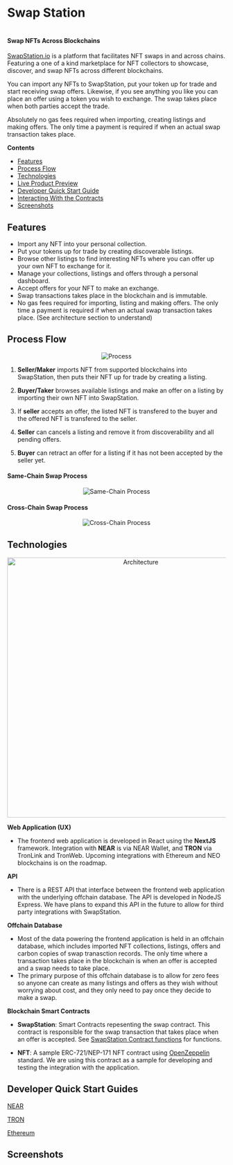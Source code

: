 # Swap Station

<p align="center">
    <img src="https://raw.githubusercontent.com/SwapStation/swapstation-contracts/main/docs/screenshots/screenshot-intro-small.png" alt="">
</p>

#### Swap NFTs Across Blockchains

[SwapStation.io](https://www.swapstation.io/) is a platform that facilitates NFT swaps in and across chains. Featuring a one of a kind marketplace for NFT collectors to showcase, discover, and swap NFTs across different blockchains.

You can import any NFTs to SwapStation, put your token up for trade and start receiving swap offers. Likewise, if you see anything you like you can place an offer using a token you wish to exchange. The swap takes place when both parties accept the trade.

Absolutely no gas fees required when importing, creating listings and making offers. The only time a payment is required if when an actual swap transaction takes place.

**Contents**

- [Features](#features)
- [Process Flow](#process-flow)
- [Technologies](#technologies)
- [Live Product Preview](#live-product-preview)
- [Developer Quick Start Guide](#developer-quick-start-guide)
- [Interacting With the Contracts](#interacting-with-the-contracts)
- [Screenshots](#screenshots)

## Features

- Import any NFT into your personal collection.
- Put your tokens up for trade by creating discoverable listings.
- Browse other listings to find interesting NFTs where you can offer up your own NFT to exchange for it.
- Manage your collections, listings and offers through a personal dashboard.
- Accept offers for your NFT to make an exchange.
- Swap transactions takes place in the blockchain and is immutable.
- No gas fees required for importing, listing and making offers. The only time a payment is required if when an actual swap transaction takes place. (See architecture section to understand)

## Process Flow

<p align="center">
    <img src="https://raw.githubusercontent.com/SwapStation/swapstation-contracts/main/docs/images/swapstation-flow.png" alt="Process">
</p>

1. **Seller/Maker** imports NFT from supported blockchains into SwapStation, then puts their NFT up for trade by creating a listing.

2. **Buyer/Taker** browses available listings and make an offer on a listing by importing their own NFT into SwapStation.

3. If **seller** accepts an offer, the listed NFT is transfered to the buyer and the offered NFT is transfered to the seller.

4. **Seller** can cancels a listing and remove it from discoverability and all pending offers.

5. **Buyer** can retract an offer for a listing if it has not been accepted by the seller yet.

#### Same-Chain Swap Process

<p align="center">
    <img src="https://raw.githubusercontent.com/SwapStation/swapstation-contracts/main/docs/images/swapstation-samechain-process.png" alt="Same-Chain Process">
</p>

#### Cross-Chain Swap Process

<p align="center">
    <img src="https://raw.githubusercontent.com/SwapStation/swapstation-contracts/main/docs/images/swapstation-crosschain-process.png" alt="Cross-Chain Process">
</p>

## Technologies

<p align="center">
    <img width="600px" src="https://raw.githubusercontent.com/SwapStation/swapstation-contracts/main/docs/images/swapstation-architecture.png" alt="Architecture">
</p>

**Web Application (UX)**

- The frontend web application is developed in React using the **NextJS** framework. Integration with **NEAR** is via NEAR Wallet, and **TRON** via TronLink and TronWeb. Upcoming integrations with Ethereum and NEO blockchains is on the roadmap.

**API**

- There is a REST API that interface between the frontend web application with the underlying offchain database. The API is developed in NodeJS Express. We have plans to expand this API in the future to allow for third party integrations with SwapStation.

**Offchain Database**

- Most of the data powering the frontend application is held in an offchain database, which includes imported NFT collections, listings, offers and carbon copies of swap tranasction records. The only time where a transaction takes place in the blockchain is when an offer is accepted and a swap needs to take place.
- The primary purpose of this offchain database is to allow for zero fees so anyone can create as many listings and offers as they wish without worrying about cost, and they only need to pay once they decide to make a swap.

**Blockchain Smart Contracts**

- **SwapStation**: Smart Contracts repesenting the swap contract. This contract is responsible for the swap transaction that takes place when an offer is accepted. See [SwapStation Contract functions](#swap-station-contract-functions) for functions.

- **NFT**: A sample ERC-721/NEP-171 NFT contract using [OpenZeppelin](https://www.openzeppelin.com/) standard. We are using this contract as a sample for developing and testing the integration with the application.

## Developer Quick Start Guides

[NEAR](/contracts/near/README.md)

[TRON](/contracts/tron/README.md)

[Ethereum](/contracts/ethereum/README.md)

## Screenshots

<p align="center">
    <img src="https://raw.githubusercontent.com/SwapStation/swapstation-contracts/main/docs/screenshots/screenshot-intro-large.png" alt="">
</p>
<p align="center">
    <img src="https://raw.githubusercontent.com/SwapStation/swapstation-contracts/main/docs/screenshots/screenshot-import.png" alt="">
</p>
<p align="center">
    <img src="https://raw.githubusercontent.com/SwapStation/swapstation-contracts/main/docs/screenshots/screenshot-mycollection.png" alt="">
</p>
<p align="center">
    <img src="https://raw.githubusercontent.com/SwapStation/swapstation-contracts/main/docs/screenshots/screenshot-makeoffer.png" alt="">
</p>
<p align="center">
    <img src="https://raw.githubusercontent.com/SwapStation/swapstation-contracts/main/docs/screenshots/screenshot-viewlisting.png" alt="">
</p>
<p align="center">
    <img src="https://raw.githubusercontent.com/SwapStation/swapstation-contracts/main/docs/screenshots/screenshot-myoffer.png" alt="">
</p>
